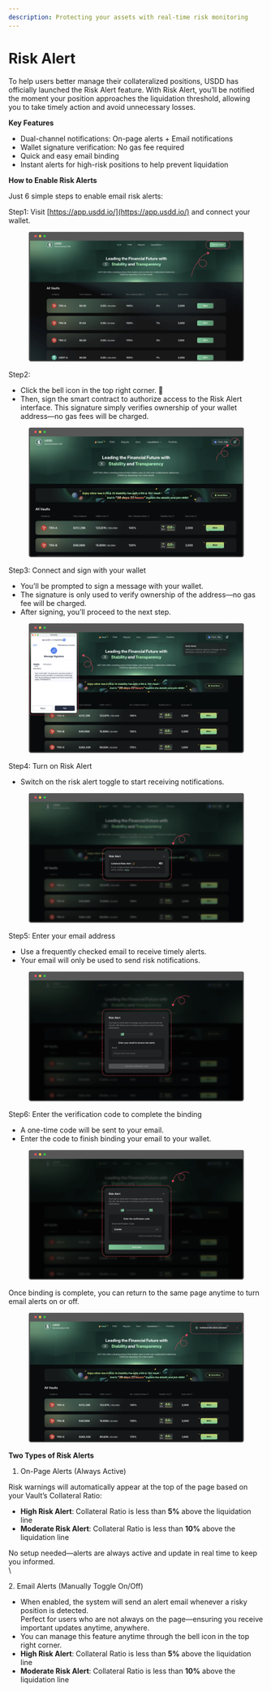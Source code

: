 ```yaml
---
description: Protecting your assets with real-time risk monitoring
---
```


# Risk Alert

To help users better manage their collateralized positions, USDD has officially launched the Risk Alert feature. With Risk Alert, you’ll be notified the moment your position approaches the liquidation threshold, allowing you to take timely action and avoid unnecessary losses.

**Key Features**

* Dual-channel notifications: On-page alerts + Email notifications
* Wallet signature verification: No gas fee required
* Quick and easy email binding
* Instant alerts for high-risk positions to help prevent liquidation



**How to Enable Risk Alerts**

Just 6 simple steps to enable email risk alerts:

Step1: Visit [https://app.usdd.io/](https://app.usdd.io/) and connect your wallet.

<figure><img src="../.gitbook/assets/image (19).png" alt=""><figcaption></figcaption></figure>

Step2:&#x20;

* Click the bell icon in the top right corner. 🔔
* Then, sign the smart contract to authorize access to the Risk Alert interface. This signature simply verifies ownership of your wallet address—no gas fees will be charged.

<figure><img src="../.gitbook/assets/25.png" alt=""><figcaption></figcaption></figure>

Step3: Connect and sign with your wallet

* You’ll be prompted to sign a message with your wallet.
* The signature is only used to verify ownership of the address—no gas fee will be charged.
* After signing, you’ll proceed to the next step.

<figure><img src="../.gitbook/assets/26.png" alt=""><figcaption></figcaption></figure>

Step4: Turn on Risk Alert

* Switch on the risk alert toggle to start receiving notifications.

<figure><img src="../.gitbook/assets/27.png" alt=""><figcaption></figcaption></figure>

Step5: Enter your email address

* Use a frequently checked email to receive timely alerts.
* Your email will only be used to send risk notifications.

<figure><img src="../.gitbook/assets/28.png" alt=""><figcaption></figcaption></figure>

Step6: Enter the verification code to complete the binding

* A one-time code will be sent to your email.
* Enter the code to finish binding your email to your wallet.

<figure><img src="../.gitbook/assets/30.png" alt=""><figcaption></figcaption></figure>

Once binding is complete, you can return to the same page anytime to turn email alerts on or off.

<figure><img src="../.gitbook/assets/31.png" alt=""><figcaption></figcaption></figure>

**Two Types of Risk Alerts**

1. On-Page Alerts (Always Active)

Risk warnings will automatically appear at the top of the page based on your Vault’s Collateral Ratio:

* **High Risk Alert**: Collateral Ratio is less than **5%** above the liquidation line
* **Moderate Risk Alert**: Collateral Ratio is less than **10%** above the liquidation line

No setup needed—alerts are always active and update in real time to keep you informed.\
\


2\. Email Alerts (Manually Toggle On/Off)

* When enabled, the system will send an alert email whenever a risky position is detected.\
  Perfect for users who are not always on the page—ensuring you receive important updates anytime, anywhere.
* You can manage this feature anytime through the bell icon in the top right corner.
* **High Risk Alert**: Collateral Ratio is less than **5%** above the liquidation line
* **Moderate Risk Alert**: Collateral Ratio is less than **10%** above the liquidation line
